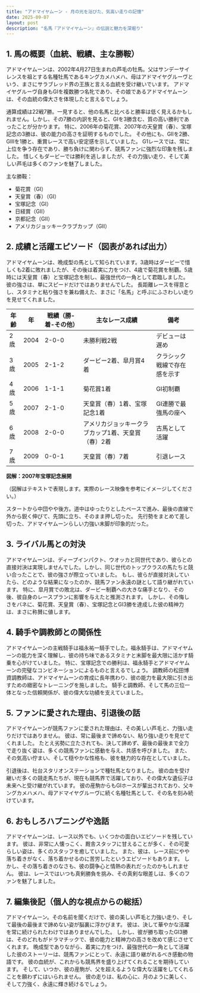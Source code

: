 ```yaml
---
title: "アドマイヤムーン - 月の光を浴びた、気高い走りの記憶"
date: 2025-09-07
layout: post
description: "名馬『アドマイヤムーン』の伝説と魅力を深堀り"
---
```


## 1. 馬の概要（血統、戦績、主な勝鞍）

アドマイヤムーンは、2002年4月27日生まれの芦毛の牡馬。父はサンデーサイレンスを祖とする名種牡馬であるキングカメハメハ、母はアドマイヤグルーヴという、まさにサラブレッド界の王族と言える血統を受け継いでいます。  アドマイヤグルーヴ自身もGIを複数勝つ名牝であり、その娘であるアドマイヤムーンは、その血統の偉大さを体現したと言えるでしょう。

通算成績は22戦7勝。一見すると、他の名馬と比べると勝率は低く見えるかもしれません。しかし、その7勝の内訳を見ると、GIを3勝含む、質の高い勝利であったことが分かります。  特に、2006年の菊花賞、2007年の天皇賞（春）、宝塚記念の3勝は、彼の能力の高さを証明するものでした。  その他にも、GIIを2勝、GIIIを1勝と、重賞レースで高い安定感を示していました。  G1レースでは、常に上位を争う存在であり、勝ち負けに関わらず、競馬ファンに強烈な印象を残しました。  惜しくもダービーでは勝利を逃しましたが、その力強い走り、そして美しい芦毛は多くのファンを魅了しました。


主な勝鞍：

* 菊花賞（GI）
* 天皇賞（春）（GI）
* 宝塚記念（GI）
* 日経賞（GII）
* 京都記念（GII）
* アメリカジョッキークラブカップ（GII）


## 2. 成績と活躍エピソード（図表があれば出力）

アドマイヤムーンは、晩成型の馬として知られています。3歳時はダービーで惜しくも2着に敗れましたが、その後は着実に力をつけ、4歳で菊花賞を制覇。5歳時には天皇賞（春）と宝塚記念を制し、最強世代の一角として君臨しました。  彼の強さは、単にスピードだけではありませんでした。  長距離レースを得意とし、スタミナと粘り強さを兼ね備えた、まさに「名馬」と呼ぶにふさわしい走りを見せてくれました。

| 年齢 | 年 | 戦績（勝-着-その他）| 主なレース成績 | 備考 |
|---|---|---|---|---|
| 2歳 | 2004 | 2-0-0 |  未勝利戦2戦 |  デビューは遅め |
| 3歳 | 2005 | 2-1-2 |  ダービー2着、皐月賞4着 |  クラシック戦線で存在感を示す |
| 4歳 | 2006 | 1-1-1 |  菊花賞1着 |  GI初制覇 |
| 5歳 | 2007 | 2-1-0 | 天皇賞（春）1着、宝塚記念1着 |  GI連勝で最強馬の座へ |
| 6歳 | 2008 | 2-0-0 | アメリカジョッキークラブカップ1着、天皇賞（春）2着 |  古馬として活躍 |
| 7歳 | 2009 | 0-0-1 |  天皇賞（春）7着 |  引退レース |


**図解：2007年宝塚記念展開**

（図解はテキストで表現します。実際のレース映像を参考にイメージしてください。）

スタートから中団やや後方。道中はゆったりとしたペースで進み、最後の直線で外から鋭く伸びて、先頭に立ち、そのまま押し切った。  先行勢をまとめて差し切った、アドマイヤムーンらしい力強い末脚が印象的だった。


## 3. ライバル馬との対決

アドマイヤムーンは、ディープインパクト、ウオッカと同世代であり、彼らとの直接対決は実現しませんでした。しかし、同じ世代のトップクラスの馬たちと競い合ったことで、彼の強さが際立っていました。  もし、彼らが直接対決していたら、どのような結果になったのか、競馬ファン永遠の謎として語り継がれています。  特に、皐月賞での敗北は、ダービー制覇への大きな痛手となり、その後、彼自身のレースプランに影響を与えたと推測されます。  しかし、その悔しさをバネに、菊花賞、天皇賞（春）、宝塚記念とGI3勝を達成した彼の精神力は、まさに称賛に値します。


## 4. 騎手や調教師との関係性

アドマイヤムーンの主戦騎手は福永祐一騎手でした。福永騎手は、アドマイヤムーンの能力を深く理解し、彼の持ち味であるスタミナと末脚を最大限に活かす騎乗を心がけていました。  特に、宝塚記念での勝利は、福永騎手とアドマイヤムーンの完璧なコンビネーションによるものと言えるでしょう。  調教師の松田博資調教師は、アドマイヤムーンの育成に長年携わり、彼の能力を最大限に引き出すための緻密なトレーニングを施しました。  騎手と調教師、そして馬の三位一体となった信頼関係が、彼の偉大な功績を支えていました。


## 5. ファンに愛された理由、引退後の話

アドマイヤムーンが競馬ファンに愛された理由は、その美しい芦毛と、力強い走りだけではありません。  彼は、常に最後まで諦めない、粘り強い走りを見せてくれました。  たとえ劣勢に立たされても、決して諦めず、最後の最後まで全力で走り抜く姿は、多くの競馬ファンに感動を与え、共感を呼びました。  また、その気高い佇まい、そして穏やかな性格も、彼を魅力的な存在としていました。

引退後は、社台スタリオンステーションで種牡馬となりました。  彼の血を受け継いだ多くの競走馬たちが、現在も競馬界で活躍しており、その偉大な遺伝子は未来へと受け継がれています。  彼の産駒からもGIホースが輩出されており、父キングカメハメハ、母アドマイヤグルーヴに続く名種牡馬として、その名を刻み続けています。


## 6. おもしろハプニングや逸話

アドマイヤムーンは、レース以外でも、いくつかの面白いエピソードを残しています。  彼は、非常に人懐っこく、厩舎スタッフに甘えることが多く、その可愛らしい姿は、多くのスタッフを癒していました。  また、彼は、レース前にやや落ち着きがなく、落ち着かせるのに苦労したというエピソードもあります。  しかし、その落ち着きのなさも、彼の闘争心と情熱の表れだったのかもしれません。  彼は、レースではいつも真剣勝負を挑み、その真剣な眼差しは、多くのファンを魅了しました。


## 7. 編集後記（個人的な視点からの総括）

アドマイヤムーン。その名前を聞くだけで、彼の美しい芦毛と力強い走り、そして最後の最後まで諦めない姿が脳裏に浮かびます。  彼は、決して華やかな活躍を常に続けられたわけではありませんでした。  しかし、彼が勝ち取ったGI3勝は、そのどれもがドラマチックで、彼の能力と精神力の高さを改めて感じさせてくれます。  晩成型でありながら、着実に力をつけ、最強世代の一角として活躍した彼のストーリーは、競馬ファンにとって、永遠に語り継がれるべき感動の物語です。  彼の血統が、これからも競馬界を盛り上げてくれることを期待しています。  そして、いつか、彼の産駒が、父を超えるような偉大な活躍をしてくれることを願わずにはいられません。  彼の走りは、私の心に、月のように美しく、そして力強く、永遠に輝き続けるでしょう。
